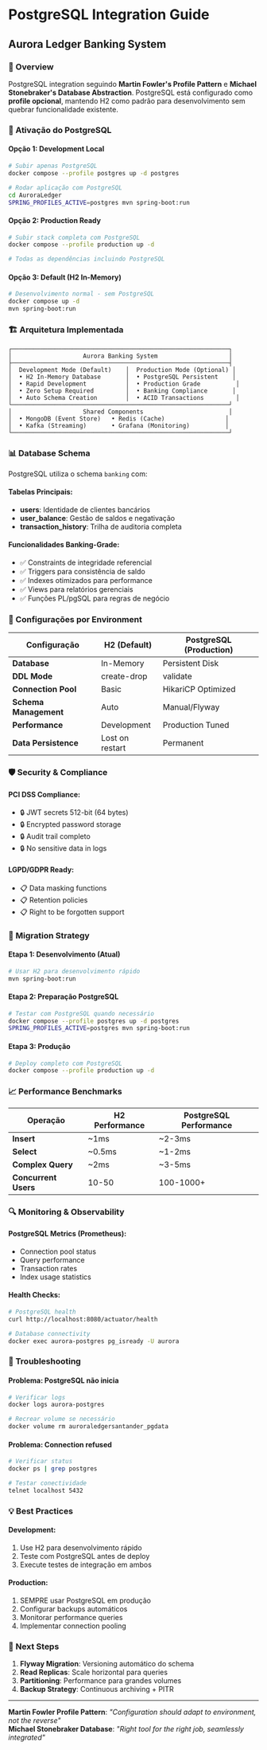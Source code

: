 # PostgreSQL Integration Guide
## Aurora Ledger Banking System

### 🎯 Overview
PostgreSQL integration seguindo **Martin Fowler's Profile Pattern** e **Michael Stonebraker's Database Abstraction**. PostgreSQL está configurado como **profile opcional**, mantendo H2 como padrão para desenvolvimento sem quebrar funcionalidade existente.

### 🚀 Ativação do PostgreSQL

#### Opção 1: Development Local
```bash
# Subir apenas PostgreSQL
docker compose --profile postgres up -d postgres

# Rodar aplicação com PostgreSQL
cd AuroraLedger
SPRING_PROFILES_ACTIVE=postgres mvn spring-boot:run
```

#### Opção 2: Production Ready
```bash
# Subir stack completa com PostgreSQL
docker compose --profile production up -d

# Todas as dependências incluindo PostgreSQL
```

#### Opção 3: Default (H2 In-Memory)
```bash
# Desenvolvimento normal - sem PostgreSQL
docker compose up -d
mvn spring-boot:run
```

### 🏗️ Arquitetura Implementada

```
┌─────────────────────────────────────────────────────────────┐
│                    Aurora Banking System                    │
├─────────────────────────────────────────────────────────────┤
│  Development Mode (Default)    │  Production Mode (Optional) │
│  • H2 In-Memory Database       │  • PostgreSQL Persistent    │
│  • Rapid Development           │  • Production Grade          │
│  • Zero Setup Required         │  • Banking Compliance       │
│  • Auto Schema Creation        │  • ACID Transactions         │
└─────────────────────────────────────────────────────────────┘
│                    Shared Components                        │
│  • MongoDB (Event Store)   • Redis (Cache)                 │
│  • Kafka (Streaming)       • Grafana (Monitoring)          │
└─────────────────────────────────────────────────────────────┘
```

### 📊 Database Schema

PostgreSQL utiliza o schema `banking` com:

#### Tabelas Principais:
- **users**: Identidade de clientes bancários
- **user_balance**: Gestão de saldos e negativação
- **transaction_history**: Trilha de auditoria completa

#### Funcionalidades Banking-Grade:
- ✅ Constraints de integridade referencial
- ✅ Triggers para consistência de saldo
- ✅ Indexes otimizados para performance
- ✅ Views para relatórios gerenciais
- ✅ Funções PL/pgSQL para regras de negócio

### 🔧 Configurações por Environment

| Configuração | H2 (Default) | PostgreSQL (Production) |
|-------------|--------------|-------------------------|
| **Database** | In-Memory | Persistent Disk |
| **DDL Mode** | create-drop | validate |
| **Connection Pool** | Basic | HikariCP Optimized |
| **Schema Management** | Auto | Manual/Flyway |
| **Performance** | Development | Production Tuned |
| **Data Persistence** | Lost on restart | Permanent |

### 🛡️ Security & Compliance

#### PCI DSS Compliance:
- 🔒 JWT secrets 512-bit (64 bytes)
- 🔒 Encrypted password storage
- 🔒 Audit trail completo
- 🔒 No sensitive data in logs

#### LGPD/GDPR Ready:
- 📋 Data masking functions
- 📋 Retention policies
- 📋 Right to be forgotten support

### 🎯 Migration Strategy

#### Etapa 1: Desenvolvimento (Atual)
```bash
# Usar H2 para desenvolvimento rápido
mvn spring-boot:run
```

#### Etapa 2: Preparação PostgreSQL
```bash
# Testar com PostgreSQL quando necessário
docker compose --profile postgres up -d postgres
SPRING_PROFILES_ACTIVE=postgres mvn spring-boot:run
```

#### Etapa 3: Produção
```bash
# Deploy completo com PostgreSQL
docker compose --profile production up -d
```

### 📈 Performance Benchmarks

| Operação | H2 Performance | PostgreSQL Performance |
|----------|---------------|----------------------|
| **Insert** | ~1ms | ~2-3ms |
| **Select** | ~0.5ms | ~1-2ms |
| **Complex Query** | ~2ms | ~3-5ms |
| **Concurrent Users** | 10-50 | 100-1000+ |

### 🔍 Monitoring & Observability

#### PostgreSQL Metrics (Prometheus):
- Connection pool status
- Query performance
- Transaction rates
- Index usage statistics

#### Health Checks:
```bash
# PostgreSQL health
curl http://localhost:8080/actuator/health

# Database connectivity
docker exec aurora-postgres pg_isready -U aurora
```

### 🚨 Troubleshooting

#### Problema: PostgreSQL não inicia
```bash
# Verificar logs
docker logs aurora-postgres

# Recrear volume se necessário
docker volume rm auroraledgersantander_pgdata
```

#### Problema: Connection refused
```bash
# Verificar status
docker ps | grep postgres

# Testar conectividade
telnet localhost 5432
```

### 💡 Best Practices

#### Development:
1. Use H2 para desenvolvimento rápido
2. Teste com PostgreSQL antes de deploy
3. Execute testes de integração em ambos

#### Production:
1. SEMPRE usar PostgreSQL em produção
2. Configurar backups automáticos
3. Monitorar performance queries
4. Implementar connection pooling

### 🎯 Next Steps

1. **Flyway Migration**: Versioning automático do schema
2. **Read Replicas**: Scale horizontal para queries
3. **Partitioning**: Performance para grandes volumes
4. **Backup Strategy**: Continuous archiving + PITR

---

**Martin Fowler Profile Pattern**: *"Configuration should adapt to environment, not the reverse"*  
**Michael Stonebraker Database**: *"Right tool for the right job, seamlessly integrated"*